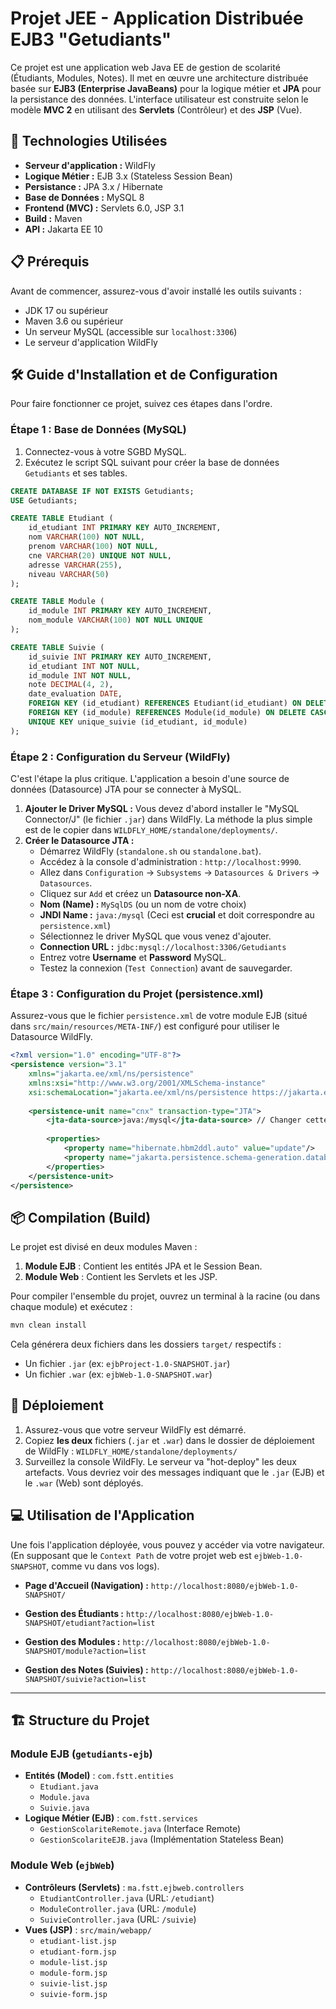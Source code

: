 # Projet JEE - Application Distribuée EJB3 "Getudiants"

Ce projet est une application web Java EE de gestion de scolarité (Étudiants, Modules, Notes). Il met en œuvre une architecture distribuée basée sur **EJB3 (Enterprise JavaBeans)** pour la logique métier et **JPA** pour la persistance des données. L'interface utilisateur est construite selon le modèle **MVC 2** en utilisant des **Servlets** (Contrôleur) et des **JSP** (Vue).

## 🚀 Technologies Utilisées

  * **Serveur d'application :** WildFly
  * **Logique Métier :** EJB 3.x (Stateless Session Bean)
  * **Persistance :** JPA 3.x / Hibernate
  * **Base de Données :** MySQL 8
  * **Frontend (MVC) :** Servlets 6.0, JSP 3.1
  * **Build :** Maven
  * **API :** Jakarta EE 10

## 📋 Prérequis

Avant de commencer, assurez-vous d'avoir installé les outils suivants :

  * JDK 17 ou supérieur
  * Maven 3.6 ou supérieur
  * Un serveur MySQL (accessible sur `localhost:3306`)
  * Le serveur d'application WildFly

## 🛠️ Guide d'Installation et de Configuration

Pour faire fonctionner ce projet, suivez ces étapes dans l'ordre.

### Étape 1 : Base de Données (MySQL)

1.  Connectez-vous à votre SGBD MySQL.
2.  Exécutez le script SQL suivant pour créer la base de données `Getudiants` et ses tables.

<!-- end list -->

```sql
CREATE DATABASE IF NOT EXISTS Getudiants;
USE Getudiants;

CREATE TABLE Etudiant (
    id_etudiant INT PRIMARY KEY AUTO_INCREMENT,
    nom VARCHAR(100) NOT NULL,
    prenom VARCHAR(100) NOT NULL,
    cne VARCHAR(20) UNIQUE NOT NULL,
    adresse VARCHAR(255),
    niveau VARCHAR(50)
);

CREATE TABLE Module (
    id_module INT PRIMARY KEY AUTO_INCREMENT,
    nom_module VARCHAR(100) NOT NULL UNIQUE
);

CREATE TABLE Suivie (
    id_suivie INT PRIMARY KEY AUTO_INCREMENT,
    id_etudiant INT NOT NULL,
    id_module INT NOT NULL,
    note DECIMAL(4, 2),
    date_evaluation DATE,
    FOREIGN KEY (id_etudiant) REFERENCES Etudiant(id_etudiant) ON DELETE CASCADE,
    FOREIGN KEY (id_module) REFERENCES Module(id_module) ON DELETE CASCADE,
    UNIQUE KEY unique_suivie (id_etudiant, id_module)
);
```

### Étape 2 : Configuration du Serveur (WildFly)

C'est l'étape la plus critique. L'application a besoin d'une source de données (Datasource) JTA pour se connecter à MySQL.

1.  **Ajouter le Driver MySQL :** Vous devez d'abord installer le "MySQL Connector/J" (le fichier `.jar`) dans WildFly. La méthode la plus simple est de le copier dans `WILDFLY_HOME/standalone/deployments/`.
2.  **Créer le Datasource JTA :**
      * Démarrez WildFly (`standalone.sh` ou `standalone.bat`).
      * Accédez à la console d'administration : `http://localhost:9990`.
      * Allez dans `Configuration` $\rightarrow$ `Subsystems` $\rightarrow$ `Datasources & Drivers` $\rightarrow$ `Datasources`.
      * Cliquez sur `Add` et créez un **Datasource non-XA**.
      * **Nom (Name) :** `MySqlDS` (ou un nom de votre choix)
      * **JNDI Name :** `java:/mysql` (Ceci est **crucial** et doit correspondre au `persistence.xml`)
      * Sélectionnez le driver MySQL que vous venez d'ajouter.
      * **Connection URL :** `jdbc:mysql://localhost:3306/Getudiants`
      * Entrez votre **Username** et **Password** MySQL.
      * Testez la connexion (`Test Connection`) avant de sauvegarder.

### Étape 3 : Configuration du Projet (persistence.xml)

Assurez-vous que le fichier `persistence.xml` de votre module EJB (situé dans `src/main/resources/META-INF/`) est configuré pour utiliser le Datasource WildFly.

```xml
<?xml version="1.0" encoding="UTF-8"?>
<persistence version="3.1"
    xmlns="jakarta.ee/xml/ns/persistence"
    xmlns:xsi="http://www.w3.org/2001/XMLSchema-instance"
    xsi:schemaLocation="jakarta.ee/xml/ns/persistence https://jakarta.ee/xml/ns/persistence/persistence_3_1.xsd">
    
    <persistence-unit name="cnx" transaction-type="JTA">
        <jta-data-source>java:/mysql</jta-data-source> // Changer cette partie
        
        <properties>
            <property name="hibernate.hbm2ddl.auto" value="update"/> 
            <property name="jakarta.persistence.schema-generation.database.action" value="none"/>
        </properties>
    </persistence-unit>
</persistence>
```

## 📦 Compilation (Build)

Le projet est divisé en deux modules Maven :

1.  **Module EJB** : Contient les entités JPA et le Session Bean.
2.  **Module Web** : Contient les Servlets et les JSP.

Pour compiler l'ensemble du projet, ouvrez un terminal à la racine (ou dans chaque module) et exécutez :

```bash
mvn clean install
```

Cela générera deux fichiers dans les dossiers `target/` respectifs :

  * Un fichier `.jar` (ex: `ejbProject-1.0-SNAPSHOT.jar`)
  * Un fichier `.war` (ex: `ejbWeb-1.0-SNAPSHOT.war`)

## 🚀 Déploiement

1.  Assurez-vous que votre serveur WildFly est démarré.
2.  Copiez **les deux** fichiers (`.jar` et `.war`) dans le dossier de déploiement de WildFly :
    `WILDFLY_HOME/standalone/deployments/`
3.  Surveillez la console WildFly. Le serveur va "hot-deploy" les deux artefacts. Vous devriez voir des messages indiquant que le `.jar` (EJB) et le `.war` (Web) sont déployés.

## 💻 Utilisation de l'Application

Une fois l'application déployée, vous pouvez y accéder via votre navigateur. (En supposant que le `Context Path` de votre projet web est `ejbWeb-1.0-SNAPSHOT`, comme vu dans vos logs).

  * **Page d'Accueil (Navigation) :**
    `http://localhost:8080/ejbWeb-1.0-SNAPSHOT/`

  * **Gestion des Étudiants :**
    `http://localhost:8080/ejbWeb-1.0-SNAPSHOT/etudiant?action=list`

  * **Gestion des Modules :**
    `http://localhost:8080/ejbWeb-1.0-SNAPSHOT/module?action=list`

  * **Gestion des Notes (Suivies) :**
    `http://localhost:8080/ejbWeb-1.0-SNAPSHOT/suivie?action=list`

-----

## 🏗️ Structure du Projet

### Module EJB (`getudiants-ejb`)

  * **Entités (Model)** : `com.fstt.entities`
      * `Etudiant.java`
      * `Module.java`
      * `Suivie.java`
  * **Logique Métier (EJB)** : `com.fstt.services`
      * `GestionScolariteRemote.java` (Interface Remote)
      * `GestionScolariteEJB.java` (Implémentation Stateless Bean)

### Module Web (`ejbWeb`)

  * **Contrôleurs (Servlets)** : `ma.fstt.ejbweb.controllers`
      * `EtudiantController.java` (URL: `/etudiant`)
      * `ModuleController.java` (URL: `/module`)
      * `SuivieController.java` (URL: `/suivie`)
  * **Vues (JSP)** : `src/main/webapp/`
      * `etudiant-list.jsp`
      * `etudiant-form.jsp`
      * `module-list.jsp`
      * `module-form.jsp`
      * `suivie-list.jsp`
      * `suivie-form.jsp`
